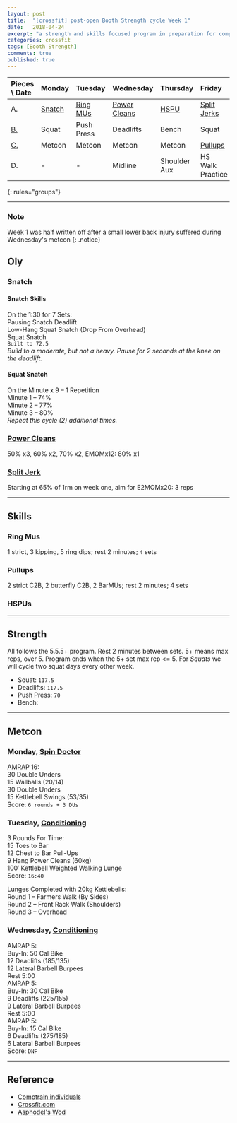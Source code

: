 ```yaml
---
layout: post
title:  "[crossfit] post-open Booth Strength cycle Week 1"
date:   2018-04-24
excerpt: "a strength and skills focused program in preparation for competitions in Asia"
categories: crossfit
tags: [Booth Strength]
comments: true
published: true
---
```


| Pieces \ Date   | Monday         | Tuesday             | Wednesday            | Thursday        | Friday              | Saturday       | Sunday         |
|:--------------- |:-------------- |:------------------- |:-------------------- |:--------------- |:------------------- |:-------------- |:-------------- |
| A.              | [Snatch](#oly) | [Ring MUs](#skills) | [Power Cleans](#oly) | [HSPU](#skills) | [Split Jerks](#oly) | **_Rest Day_** | **_Rest Day_** |
| [B.](#strength) | Squat          | Push Press          | Deadlifts            | Bench           | Squat               |                |                |
| [C.](#metcon)   | Metcon         | Metcon              | Metcon               | Metcon          | [Pullups](#skills)  |                |                |
| D.              | -              | -                   | Midline              | Shoulder Aux    | HS Walk Practice    |                |                |
{: rules="groups"}

---
### Note
Week 1 was half written off after a small lower back injury suffered during Wednesday's metcon
{: .notice}


## Oly
### Snatch
#### Snatch Skills  
On the 1:30 for 7 Sets:  
Pausing Snatch Deadlift  
Low-Hang Squat Snatch (Drop From Overhead)  
Squat Snatch  
`Built to 72.5`  
_Build to a moderate, but not a heavy. Pause for 2 seconds at the knee on the deadlift._
#### Squat Snatch  
On the Minute x 9 – 1 Repetition  
Minute 1 – 74%  
Minute 2 – 77%  
Minute 3 – 80%  
_Repeat this cycle (2) additional times._
### [Power Cleans][url_cleans]
50% x3, 60% x2, 70% x2, EMOMx12: 80% x1
### [Split Jerk][url_jerk]
Starting at 65% of 1rm on week one, aim for E2MOMx20: 3 reps

---
## Skills
### Ring Mus
1 strict, 3 kipping, 5 ring dips; rest 2 minutes; `4` sets
### Pullups
2 strict C2B, 2 butterfly C2B, 2 BarMUs; rest 2 minutes; 4 sets
### HSPUs


---
## Strength
All follows the 5.5.5+ program. Rest 2 minutes between sets. 5+ means max reps, over 5. Program ends when the 5+ set max rep <= 5. For *Squats* we will cycle two squat days every other week.
* Squat: `117.5`
* Deadlifts: `117.5`
* Push Press: `70`
* Bench:

---
## Metcon
### Monday, [Spin Doctor][wod1]
AMRAP 16:  
30 Double Unders  
15 Wallballs (20/14)  
30 Double Unders  
15 Kettlebell Swings (53/35)  
Score: `6 rounds + 3 DUs`
### Tuesday, [Conditioning][wod2]
3 Rounds For Time:  
15 Toes to Bar  
12 Chest to Bar Pull-Ups  
9 Hang Power Cleans (60kg)  
100′ Kettlebell Weighted Walking Lunge  
Score: `16:40`  

Lunges Completed with 20kg Kettlebells:  
Round 1 – Farmers Walk (By Sides)  
Round 2 – Front Rack Walk (Shoulders)  
Round 3 – Overhead  
### Wednesday, [Conditioning][wod3]
AMRAP 5:  
Buy-In: 50 Cal Bike  
12 Deadlifts (185/135)  
12 Lateral Barbell Burpees  
Rest 5:00  
AMRAP 5:  
Buy-In: 30 Cal Bike  
9 Deadlifts (225/155)  
9 Lateral Barbell Burpees  
Rest 5:00  
AMRAP 5:  
Buy-In: 15 Cal Bike  
6 Deadlifts (275/185)  
6 Lateral Barbell Burpees  
Score: `DNF`

---
## Reference
* [Comptrain individuals][url_comptrain]
* [Crossfit.com](https://crossfit.com)
* [Asphodel's Wod](http://crossfitasphodel.com)


[wod1]: http://comptrain.co/individuals/workout/monday-%c2%b7-4-23-18/
[wod2]: http://comptrain.co/individuals/workout/wednesday-%c2%b7-4-18-18/
[wod3]: http://comptrain.co/individuals/workout/tuesday-%c2%b7-4-24-18/
[url_cleans]: http://www.basbarbell.com/2011/09/6-weeks-to-new-power-clean-max.html
[url_jerk]: https://www.facebook.com/events/451447668350155/
[url_comptrain]: http://comptrain.co/individuals/home/
